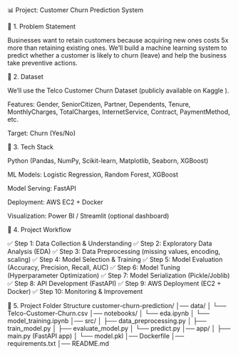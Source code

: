 📊 Project: Customer Churn Prediction System 

🔹 1. Problem Statement

Businesses want to retain customers because acquiring new ones costs 5x more than retaining existing ones.
We’ll build a machine learning system to predict whether a customer is likely to churn (leave) and help the business take preventive actions.

🔹 2. Dataset

We’ll use the Telco Customer Churn Dataset (publicly available on Kaggle
).

Features: Gender, SeniorCitizen, Partner, Dependents, Tenure, MonthlyCharges, TotalCharges, InternetService, Contract, PaymentMethod, etc.

Target: Churn (Yes/No)

🔹 3. Tech Stack

Python (Pandas, NumPy, Scikit-learn, Matplotlib, Seaborn, XGBoost)

ML Models: Logistic Regression, Random Forest, XGBoost

Model Serving: FastAPI

Deployment: AWS EC2 + Docker

Visualization: Power BI / Streamlit (optional dashboard)

🔹 4. Project Workflow

✅ Step 1: Data Collection & Understanding
✅ Step 2: Exploratory Data Analysis (EDA)
✅ Step 3: Data Preprocessing (missing values, encoding, scaling)
✅ Step 4: Model Selection & Training
✅ Step 5: Model Evaluation (Accuracy, Precision, Recall, AUC)
✅ Step 6: Model Tuning (Hyperparameter Optimization)
✅ Step 7: Model Serialization (Pickle/Joblib)
✅ Step 8: API Development (FastAPI)
✅ Step 9: AWS Deployment (EC2 + Docker)
✅ Step 10: Monitoring & Improvement

🔹 5. Project Folder Structure
customer-churn-prediction/
│── data/
│   └── Telco-Customer-Churn.csv
│── notebooks/
│   └── eda.ipynb
│   └── model_training.ipynb
│── src/
│   ├── data_preprocessing.py
│   ├── train_model.py
│   ├── evaluate_model.py
│   └── predict.py
│── app/
│   ├── main.py  (FastAPI app)
│   └── model.pkl
│── Dockerfile
│── requirements.txt
│── README.md
